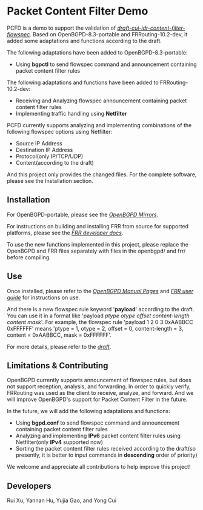 Packet Content Filter Demo
==========================

PCFD is a demo to support the validation of *[draft-cui-idr-content-filter-flowspec](https://datatracker.ietf.org/doc/draft-cui-idr-content-filter-flowspec/)*. Based on OpenBGPD-8.3-portable and FRRouting-10.2-dev, it added some adaptations and functions according to the draft. 

The following adaptations have been added to OpenBGPD-8.3-portable: 
* Using **bgpctl** to send flowspec command and announcement containing packet content filter rules

The following adaptations and functions have been added to FRRouting-10.2-dev: 
* Receiving and Analyzing flowspec announcement containing packet content filter rules
* Implementing traffic handling using **Netfilter**

PCFD currently supports analyzing and implementing combinations of the following flowspec options using Netfilter: 
* Source IP Address
* Destination IP Address
* Protocol(only IP/TCP/UDP)
* Content(according to the draft)

And this project only provides the changed files. For the complete software, please see the Installation section. 

Installation
------------

For OpenBGPD-portable, please see the
*[OpenBGPD Mirrors](https://www.openbgp.org/ftp.html)*.

For instructions on building and installing FRR from source for supported platforms, please see the
*[FRR developer docs](http://docs.frrouting.org/projects/dev-guide/en/latest/building.html)*.

To use the new functions implemented in this project, 
please replace the OpenBGPD and FRR files separately with files in the openbgpd/ and frr/ before compiling. 

Use
---

Once installed, please refer to the *[OpenBGPD Manual Pages](http://openbgp.org/manual.html)* and *[FRR user guide](http://docs.frrouting.org/)*
for instructions on use. 

And there is a new flowspec rule keyword '**payload**' according to the draft. 
You can use it in a format like 'payload *ptype* *otype* *offset* *content-length* *content* *mask*'. 
For example, the flowspec rule 'payload 1 2 0 3 0xAABBCC 0xFFFFFF' means
'ptype = 1, otype = 2, offset = 0, content-length = 3, content = 0xAABBCC, mask = 0xFFFFFF'. 

For more details, please refer to the *[draft](https://datatracker.ietf.org/doc/draft-cui-idr-content-filter-flowspec/)*.

Limitations & Contributing
--------------------------

OpenBGPD currently supports announcement of flowspec rules, but does not support reception, analysis, and forwarding. 
In order to quickly verify, FRRouting was used as the client to receive, analyze, and forward. 
And we will improve OpenBGPD's support for Packet Content Filter in the future.

In the future, we will add the following adaptations and functions: 
* Using **bgpd.conf** to send flowspec command and announcement containing packet content filter rules
* Analyzing and implementing **IPv6** packet content filter rules using Netfilter(only **IPv4** supported now)
* Sorting the packet content filter rules received according to the draft(so presently, it is better to input commands in **descending** order of priority)

We welcome and appreciate all contributions to help improve this project! 

Developers
----------
Rui Xu, Yannan Hu, Yujia Gao, and Yong Cui
